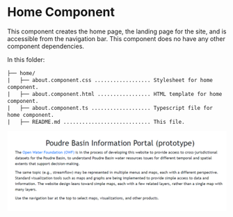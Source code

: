 # Home Component

This component creates the home page, the landing page for the site, and is accessible from the navigation bar. This component does no have any other component dependencies.

In this folder:

```
├── home/
|   ├── about.component.css .................. Stylesheet for home component.
|   ├── about.component.html ................. HTML template for home component.
|   ├── about.component.ts ................... Typescript file for home component.
|   ├── README.md ............................ This file.
```

![home](../../../../doc/images/home.png)

